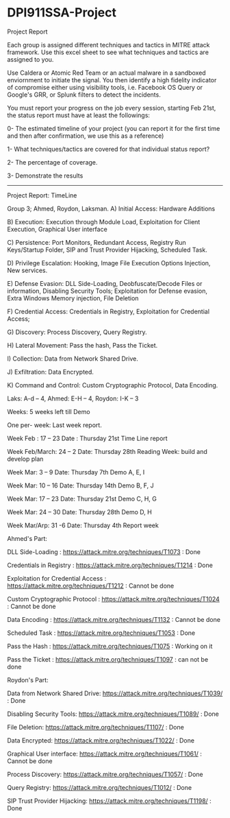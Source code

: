 # DPI911SSA-Project
Project Report

Each group is assigned different techniques and tactics in MITRE attack framework. Use this excel sheet to see what techniques and tactics are assigned to you. 

Use Caldera or Atomic Red Team or an actual malware in a sandboxed enviornment to initiate the signal. You then identify a high fidelity indicator of compromise either using visibility tools, i.e. Facebook OS Query or Google's GRR, or Splunk filters to detect the incidents. 

You must report your progress on the job every session, starting Feb 21st, the status report must have at least the followings:

0- The estimated timeline of your project (you can report it for the first time and then after confirmation, we use this as a reference)

1-  What techniques/tactics are covered for that individual status report?

2- The percentage of coverage. 

3- Demonstrate the results

-----------------------------------------------------------------------------------------------------------------

Project Report: TimeLine

Group 3; Ahmed, Roydon, Laksman.
A)	 Initial Access: Hardware Additions

B)	 Execution: Execution through Module Load, Exploitation for Client Execution, Graphical User interface

C)	Persistence:  Port Monitors, Redundant Access, Registry Run Keys/Startup Folder, SIP and Trust Provider 
Hijacking, Scheduled Task.

D)	 Privilege Escalation: Hooking, Image File Execution Options Injection, New services.

E)	 Defense Evasion: DLL Side-Loading, Deobfuscate/Decode Files or information, Disabling Security Tools; 
Exploitation for Defense evasion, Extra Windows Memory injection, File Deletion

F)	Credential Access: Credentials in Registry, Exploitation for Credential Access;

G)	 Discovery: Process Discovery, Query Registry.

H)	 Lateral Movement: Pass the hash, Pass the Ticket.

I)	 Collection: Data from Network Shared Drive.

J)	 Exfiltration: Data Encrypted.

K)	 Command and Control: Custom Cryptographic Protocol, Data Encoding.  

Laks: A-d – 4, Ahmed: E-H – 4, Roydon: I-K – 3

Weeks: 5 weeks left till Demo 

One per- week: Last week report. 

Week Feb : 17 – 23	Date : Thursday 21st  	Time Line report

Week Feb/March: 24 – 2	Date: Thursday 28th	Reading Week: build and develop plan

Week Mar: 3 – 9	Date: Thursday 7th	Demo A, E, I

Week Mar: 10 – 16	Date: Thursday 14th	Demo B, F, J

Week Mar: 17 – 23	Date: Thursday 21st	Demo C, H, G

Week Mar: 24 – 30	Date: Thursday 28th	Demo D, H

Week Mar/Arp: 31 -6	Date: Thursday 4th	Report week



Ahmed's Part: 

DLL Side-Loading : https://attack.mitre.org/techniques/T1073 : Done

Credentials in Registry : https://attack.mitre.org/techniques/T1214 : Done

Exploitation for Credential Access : https://attack.mitre.org/techniques/T1212 : Cannot be done

Custom Cryptographic Protocol : https://attack.mitre.org/techniques/T1024 : Cannot be done

Data Encoding : https://attack.mitre.org/techniques/T1132 : Cannot be done

Scheduled Task : https://attack.mitre.org/techniques/T1053 : Done

Pass the Hash : https://attack.mitre.org/techniques/T1075 : Working on it

Pass the Ticket : https://attack.mitre.org/techniques/T1097 : can not be done

Roydon's Part:

Data from Network Shared Drive: https://attack.mitre.org/techniques/T1039/ : Done

Disabling Security Tools: https://attack.mitre.org/techniques/T1089/ : Done

File Deletion: https://attack.mitre.org/techniques/T1107/ : Done

Data Encrypted: https://attack.mitre.org/techniques/T1022/ : Done

Graphical User interface: https://attack.mitre.org/techniques/T1061/ : Cannot be done

Process Discovery: https://attack.mitre.org/techniques/T1057/ : Done

Query Registry: https://attack.mitre.org/techniques/T1012/ : Done

SIP Trust Provider Hijacking: https://attack.mitre.org/techniques/T1198/ : Done






